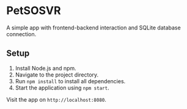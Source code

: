 # PetSOSVR

A simple app with frontend-backend interaction and SQLite database connection.

## Setup

1. Install Node.js and npm.
2. Navigate to the project directory.
3. Run `npm install` to install all dependencies.
4. Start the application using `npm start`.

Visit the app on `http://localhost:8080`.

